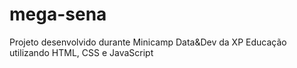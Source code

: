 # mega-sena
Projeto desenvolvido durante Minicamp Data&amp;Dev da XP Educação utilizando HTML, CSS e JavaScript
